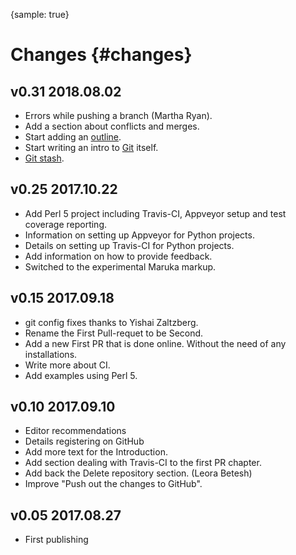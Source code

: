 {sample: true}
# Changes {#changes}

## v0.31 2018.08.02

* Errors while pushing a branch (Martha Ryan).
* Add a section about conflicts and merges.
* Start adding an [outline](#outline).
* Start writing an intro to [Git](#git) itself.
* [Git stash](#git-stash).

## v0.25 2017.10.22

* Add Perl 5 project including Travis-CI, Appveyor setup and test coverage reporting.
* Information on setting up Appveyor for Python projects.
* Details on setting up Travis-CI for Python projects.
* Add information on how to provide feedback.
* Switched to the experimental Maruka markup.

## v0.15 2017.09.18

* git config fixes thanks to Yishai Zaltzberg.
* Rename the First Pull-requet to be Second.
* Add a new First PR that is done online. Without the need of any installations.
* Write more about CI.
* Add examples using Perl 5.

## v0.10 2017.09.10

* Editor recommendations
* Details registering on GitHub
* Add more text for the Introduction.
* Add section dealing with Travis-CI to the first PR chapter.
* Add back the Delete repository section. (Leora Betesh)
* Improve "Push out the changes to GitHub".

## v0.05 2017.08.27

* First publishing
